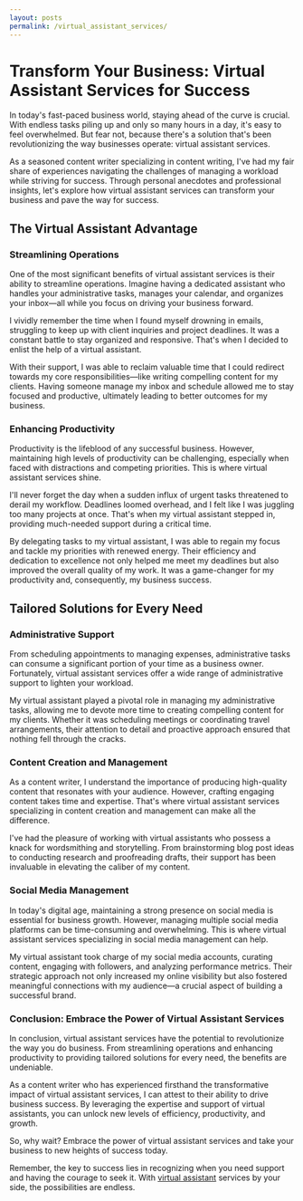 ```yaml
---
layout: posts
permalink: /virtual_assistant_services/
---
```


# Transform Your Business: Virtual Assistant Services for Success

In today's fast-paced business world, staying ahead of the curve is crucial. With endless tasks piling up and only so many hours in a day, it's easy to feel overwhelmed. But fear not, because there's a solution that's been revolutionizing the way businesses operate: virtual assistant services.

As a seasoned content writer specializing in content writing, I've had my fair share of experiences navigating the challenges of managing a workload while striving for success. Through personal anecdotes and professional insights, let's explore how virtual assistant services can transform your business and pave the way for success.

## The Virtual Assistant Advantage

### Streamlining Operations

One of the most significant benefits of virtual assistant services is their ability to streamline operations. Imagine having a dedicated assistant who handles your administrative tasks, manages your calendar, and organizes your inbox—all while you focus on driving your business forward.

I vividly remember the time when I found myself drowning in emails, struggling to keep up with client inquiries and project deadlines. It was a constant battle to stay organized and responsive. That's when I decided to enlist the help of a virtual assistant.

With their support, I was able to reclaim valuable time that I could redirect towards my core responsibilities—like writing compelling content for my clients. Having someone manage my inbox and schedule allowed me to stay focused and productive, ultimately leading to better outcomes for my business.

### Enhancing Productivity

Productivity is the lifeblood of any successful business. However, maintaining high levels of productivity can be challenging, especially when faced with distractions and competing priorities. This is where virtual assistant services shine.

I'll never forget the day when a sudden influx of urgent tasks threatened to derail my workflow. Deadlines loomed overhead, and I felt like I was juggling too many projects at once. That's when my virtual assistant stepped in, providing much-needed support during a critical time.

By delegating tasks to my virtual assistant, I was able to regain my focus and tackle my priorities with renewed energy. Their efficiency and dedication to excellence not only helped me meet my deadlines but also improved the overall quality of my work. It was a game-changer for my productivity and, consequently, my business success.

## Tailored Solutions for Every Need

### Administrative Support

From scheduling appointments to managing expenses, administrative tasks can consume a significant portion of your time as a business owner. Fortunately, virtual assistant services offer a wide range of administrative support to lighten your workload.

My virtual assistant played a pivotal role in managing my administrative tasks, allowing me to devote more time to creating compelling content for my clients. Whether it was scheduling meetings or coordinating travel arrangements, their attention to detail and proactive approach ensured that nothing fell through the cracks.

### Content Creation and Management

As a content writer, I understand the importance of producing high-quality content that resonates with your audience. However, crafting engaging content takes time and expertise. That's where virtual assistant services specializing in content creation and management can make all the difference.

I've had the pleasure of working with virtual assistants who possess a knack for wordsmithing and storytelling. From brainstorming blog post ideas to conducting research and proofreading drafts, their support has been invaluable in elevating the caliber of my content.

### Social Media Management

In today's digital age, maintaining a strong presence on social media is essential for business growth. However, managing multiple social media platforms can be time-consuming and overwhelming. This is where virtual assistant services specializing in social media management can help.

My virtual assistant took charge of my social media accounts, curating content, engaging with followers, and analyzing performance metrics. Their strategic approach not only increased my online visibility but also fostered meaningful connections with my audience—a crucial aspect of building a successful brand.

### Conclusion: Embrace the Power of Virtual Assistant Services

In conclusion, virtual assistant services have the potential to revolutionize the way you do business. From streamlining operations and enhancing productivity to providing tailored solutions for every need, the benefits are undeniable.

As a content writer who has experienced firsthand the transformative impact of virtual assistant services, I can attest to their ability to drive business success. By leveraging the expertise and support of virtual assistants, you can unlock new levels of efficiency, productivity, and growth.

So, why wait? Embrace the power of virtual assistant services and take your business to new heights of success today.

Remember, the key to success lies in recognizing when you need support and having the courage to seek it. With [virtual assistant](https://www.fiverr.com/dsouravs/be-your-virtual-assistant-for-all-administrative-needs) services by your side, the possibilities are endless.
